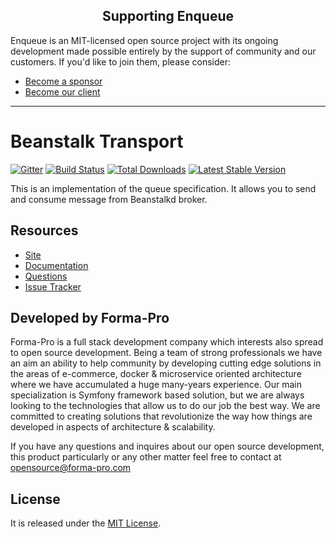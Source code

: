 <h2 align="center">Supporting Enqueue</h2>

Enqueue is an MIT-licensed open source project with its ongoing development made possible entirely by the support of community and our customers. If you'd like to join them, please consider:

- [Become a sponsor](https://www.patreon.com/makasim)
- [Become our client](http://forma-pro.com/)

---

# Beanstalk Transport

[![Gitter](https://badges.gitter.im/php-enqueue/Lobby.svg)](https://gitter.im/php-enqueue/Lobby)
[![Build Status](https://travis-ci.org/php-enqueue/pheanstalk.png?branch=master)](https://travis-ci.org/php-enqueue/pheanstalk)
[![Total Downloads](https://poser.pugx.org/enqueue/pheanstalk/d/total.png)](https://packagist.org/packages/enqueue/pheanstalk)
[![Latest Stable Version](https://poser.pugx.org/enqueue/pheanstalk/version.png)](https://packagist.org/packages/enqueue/pheanstalk)

This is an implementation of the queue specification. It allows you to send and consume message from Beanstalkd broker.

## Resources

* [Site](https://enqueue.forma-pro.com/)
* [Documentation](https://php-enqueue.github.io/transport/pheanstalk/)
* [Questions](https://gitter.im/php-enqueue/Lobby)
* [Issue Tracker](https://github.com/php-enqueue/enqueue-dev/issues)

## Developed by Forma-Pro

Forma-Pro is a full stack development company which interests also spread to open source development.
Being a team of strong professionals we have an aim an ability to help community by developing cutting edge solutions in the areas of e-commerce, docker & microservice oriented architecture where we have accumulated a huge many-years experience.
Our main specialization is Symfony framework based solution, but we are always looking to the technologies that allow us to do our job the best way. We are committed to creating solutions that revolutionize the way how things are developed in aspects of architecture & scalability.

If you have any questions and inquires about our open source development, this product particularly or any other matter feel free to contact at opensource@forma-pro.com

## License

It is released under the [MIT License](LICENSE).
